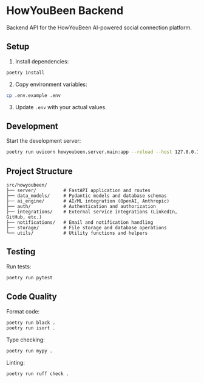# HowYouBeen Backend

Backend API for the HowYouBeen AI-powered social connection platform.

## Setup

1. Install dependencies:
```bash
poetry install
```

2. Copy environment variables:
```bash
cp .env.example .env
```

3. Update `.env` with your actual values.

## Development

Start the development server:
```bash
poetry run uvicorn howyoubeen.server.main:app --reload --host 127.0.0.1 --port 8000
```

## Project Structure

```
src/howyoubeen/
├── server/          # FastAPI application and routes
├── data_models/     # Pydantic models and database schemas
├── ai_engine/       # AI/ML integration (OpenAI, Anthropic)
├── auth/            # Authentication and authorization
├── integrations/    # External service integrations (LinkedIn, GitHub, etc.)
├── notifications/   # Email and notification handling
├── storage/         # File storage and database operations
└── utils/           # Utility functions and helpers
```

## Testing

Run tests:
```bash
poetry run pytest
```

## Code Quality

Format code:
```bash
poetry run black .
poetry run isort .
```

Type checking:
```bash
poetry run mypy .
```

Linting:
```bash
poetry run ruff check .
```